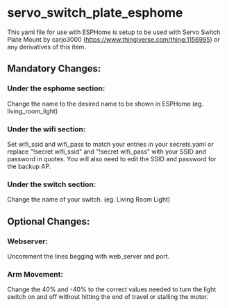 # servo_switch_plate_esphome

This yaml file for use with ESPHome is setup to be used with Servo Switch Plate Mount by carjo3000 (https://www.thingiverse.com/thing:1156995) or any derivatives of this item.

## Mandatory Changes:
### Under the esphome section:
  Change the name to the desired name to be shown in ESPHome (eg. living_room_light)
###  Under the wifi section:
  Set wifi_ssid and wifi_pass to match your entries in your secrets.yaml or replace "!secret wifi_ssid" and "!secret wifi_pass" with your SSID and password in quotes. You will also need to edit the SSID and password for the backup AP.
 ### Under the switch section:
  Change the name of your switch. (eg. Living Room Light)

## Optional Changes:
### Webserver:
  Uncomment the lines begging with web_server and port.
### Arm Movement:
  Change the 40% and -40% to the correct values needed to turn the light switch on and off without hitting the end of travel or stalling the motor.
